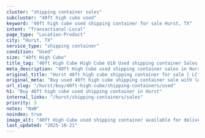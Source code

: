 ```yaml
---
cluster: "shipping container sales"
subcluster: "40ft high cube used"
keyword: "40ft high cube used shipping container for sale Hurst, TX"
intent: "Transactional-Local"
page_type: "Location-Product"
city: "Hurst, TX"
service_type: "shipping container"
condition: "Used"
size: "40ft High Cube"
title_tag: "40ft High Cube High Cube Ui0 Used shipping container Sales in Hurst | LC Container"
meta_description: "40ft High Cube used shipping container sales in Hurst. High cube containers with extra height. Fast delivery, competitive pricing. Serving shipping containers area. Quote ID: 3O9. Call (214) 524-4168 for your free quote today."
original_title: "Hurst 40ft high cube shipping container for sale | LC"
original_meta: "Buy used 40ft high cube shipping container sale with local delivery in Hurst, TX. LC Container — local Since 2003. Request a fast quote today."
url_slug: "/hurst/buy/40ft-high-cube/shipping-containers/used"
h1: "Buy 40ft high cube used shipping container in Hurst"
internal_links: "/hurst/shipping-containers/sales"
priority: 3
notes: "NaN"
noindex: true
image_alt: "40ft High Cube used shipping container available for delivery in Hurst"
last_updated: "2025-10-21"
---
```


<!-- TODO: Add unique city/inventory copy, images, and internal links here. -->

